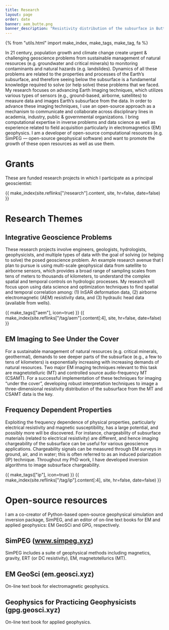 ```yaml
---
title: Research
layout: page
order: date
banner: aem_butte.png
banner_description: "Resistivity distribution of the subsurface in Butte and Glenn Counties, CA, U.S.A."
---
```


{% from "utils.html" import make_index, make_tags, make_tag, fa %}



In 21 century, population growth and climate change create urgent & challenging geoscience problems from sustainable management of natural resources (e.g. groundwater and critical minerals) to monitoring contaminants and natural hazards (e.g. landslides). Dynamics of all these problems are related to the properties and processes of the Earth’s subsurface, and therefore seeing below the subsurface is a fundamental knowledge required to solve (or help solve) these problems that we faced. My research focuses on advancing Earth Imaging techniques, which utilizes various types of sensors (e.g., ground-based, airborne, satellites) to measure data and images Earth’s subsurface from the data. In order to advance these imaging techniques, I use an open-source approach as a mechanism to communicate and collaborate across disciplinary lines in academia, industry, public & governmental organizations. I bring computational expertise in inverse problems and data science as well as experience related to field acquisition particularly in electromagnetics (EM) geophysics. I am a developer of open-source computational resources (e.g. SimPEG — open-source geophysical software) and want to promote the growth of these open resources as well as use them. 


# Grants

These are funded research projects in which I participate as a principal geoscientist:

<div class="research-index">
    {{ make_index(site.reflinks["/research"].content, site, hr=false, date=false) }}
</div>


# Research Themes

## Integrative Geoscience Problems
These research projects involve engineers, geologists, hydrologists, geophysicists, and multiple types of data with the goal of solving (or helping to solve) the posed geoscience problem. An example research avenue that I plan to pursue is using multi-scale geophysical data from satellite to airborne sensors, which provides a broad range of sampling scales from tens of meters to thousands of kilometers, to understand the complex spatial and temporal controls on hydrologic processes. My research will focus upon using data science and optimization techniques to find spatial and temporal correlation among: (1) InSAR deformation data, (2) airborne electromagnetic (AEM) resistivity data, and (3) hydraulic head data (available from wells). 

<div class="research-index">
    {{ make_tags(["aem"], icon=true) }}
    {{ make_index(site.reflinks["/tag/aem"].content[:4], site, hr=false, date=false) }}
</div>

## EM Imaging to See Under the Cover
For a sustainable management of natural resources (e.g. critical minerals, geothermal), demands to see deeper parts of the subsurface (e.g., a few to tens of kilometers) is exponentially increasing with increasing demands of natural resources. Two major EM imaging techniques relevant to this task are magnetotelluric (MT) and controlled source audio-frequency MT (CSAMT). For a successful implementation of these techniques for imaging “under the cover”, developing robust interpretation techniques to image a three-dimensional resistivity distribution of the subsurface from the MT and CSAMT data is the key. 

## Frequency Dependent Properties
Exploiting the frequency dependence of physical properties, particularly electrical resistivity and magnetic susceptibility, has a large potential, and possibly more will be discovered. For instance, chargeability of subsurface materials (related to electrical resistivity) are different, and hence imaging chargeability of the subsurface can be useful for various geoscience applications. Chargeability signals can be measured through EM surveys in ground, air, and in water; this is often referred to as an induced polarization (IP) technique.  Throughout my PhD work, I have developed inversion algorithms to image subsurface chargeability. 

<div class="research-index">
    {{ make_tags(["ip"], icon=true) }}
    {{ make_index(site.reflinks["/tag/ip"].content[:4], site, hr=false, date=false) }}
</div>

# Open-source resources

I am a co-creator of Python-based open-source geophysical simulation and inversion package, SimPEG, and an editor of on-line text books for EM and applied geophysics: EM GeoSCi and GPG, respectively.

## SimPEG (www.simpeg.xyz)

SimPEG includes a suite of geophysical methods including magnetics, gravity, ERT (or DC resistivity), EM, magnetotellurics (MT).

## EM GeoSci (em.geosci.xyz)

On-line text book for electromagnetic geophysics.

## Geophysics for Practicing Geophysicists (gpg.geosci.xyz)

On-line text book for applied geophysics.